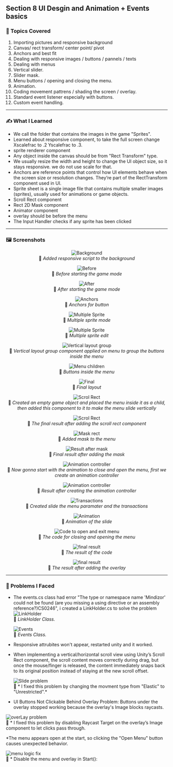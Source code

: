 ## Section 8 UI Desgin and Animation + Events basics

### 📌 Topics Covered  
1. Importing pictures and responsive background
2. Canvas/ rect transform/ center point/ pivot
3. Anchors and best fit
4. Dealing with responsive images / buttons / pannels / texts
5. Dealing with menus
6. Vertical slider.
7. Slider mask.
8. Menu buttons / opening and closing the menu.
9. Animation.
10. Coding movement pattrens / shading the screen / overlay.
11. Standard event listener especially with buttons.
12. Custom event handling.

---

### ✍️ What I Learned
* We call the folder that contains the images in the game "Sprites". 
* Learned about responsive component, to take the full screen change Xscalefrac to .2 Yscalefrac to .3.
* sprite renderer component
* Any object inside the canvas should be from "Rect Transform" type.
* We usually resize the width and height to change the UI object size, so it stays responsive. we do not use scale for that.
* Anchors are reference points that control how UI elements behave when the screen size or resolution changes. They’re part of the RectTransform component used in UI.
* Sprite sheet is a single image file that contains multiple smaller images (sprites), usually used for animations or game objects.
* Scroll Rect component
* Rect 2D Mask component
* Animator component
* overlay should be before the menu
* The Input Handler checks if any sprite has been clicked


---

### 🖼️ Screenshots  

<div align="center">

![Background](https://i.imgur.com/OpIA4r9.png)  
📌 *Added responsive script to the background*

![Before](https://i.imgur.com/AE6bLTn.png)  
📌 *Before starting the game mode*

![After](https://i.imgur.com/XEneGX8.png)  
📌 *After starting the game mode*


![Anchors](https://i.imgur.com/x78btNK.png)  
📌 *Anchors for button*

![Multiple Sprite](https://i.imgur.com/zJZVNIR.png)  
📌 *Multiple sprite mode*

![Multiple Sprite](https://i.imgur.com/cJD0x6Q.png)  
📌 *Multiple sprite edit*


![Vertical layout group](https://i.imgur.com/YPCdXBK.png)  
📌 *Vertical layout group component applied on menu to group the buttons inside the menu*

![Menu children](https://i.imgur.com/SsGxFT3.png)  
📌 *Buttons inside the menu*

![Final](https://i.imgur.com/JweY6HH.png)  
📌 *Final layout*

![Scrol Rect](https://i.imgur.com/zPEuVnM.png)  
📌 *Created an empty game object and placed the menu inside it as a child, then added this component to it to make the menu slide vertically*

![Scrol Rect](https://i.imgur.com/MbNIl8H.gif)  
📌 *The final result after adding the scroll rect component*

![Mask rect](https://i.imgur.com/kwyAGOC.png)  
📌 *Added mask to the menu*

![Result after mask](https://i.imgur.com/QYOP7LS.gif)  
📌 *Final result after adding the mask*

![Animation controller](https://i.imgur.com/HDZw9Yg.png)  
📌 *Now gonna start with the animation to close and open the menu, first we create an animation controller*

![Animation controller](https://i.imgur.com/uPS8tvO.png)  
📌 *Result after creating the animation controller*

![Transactions](https://i.imgur.com/w59tbft.png)  
📌 *Created slide the menu paramater and the transactions*

![Animation](https://i.imgur.com/TEmf8Lg.gif)  
📌 *Animation of the slide*

![Code to open and exit menu](https://i.imgur.com/1DUo9kV.png)  
📌 *The code for closing and opening the menu*

![final result](https://i.imgur.com/11EDtyq.gif)  
📌 *The result of the code*

![final result](https://i.imgur.com/t031deq.gif)  
📌 *The result after adding the overlay*



</div>

---


  ### 🧪 Problems I Faced  
* The events.cs class had error "The type or namespace name 'Mindizor' could not be found (are you missing a using directive or an assembly reference?)CS0246", i created a LinkHolder.cs to solve the problem
  ![LinkHolder](https://i.imgur.com/93wKghT.png)  
📌 *LinkHolder Class.*

  ![Events](https://i.imgur.com/6CGGfnj.png)  
📌 *Events Class.*

* Responsive attrubites won't appear, restarted unity and it worked.
* When implementing a vertical/horizontal scroll view using Unity’s Scroll Rect component, the scroll content moves correctly during drag, but once the mouse/finger is released, the content immediately snaps back to its original position instead of staying at the new scroll offset.

  ![Slide problem](https://i.imgur.com/IScBTsL.png)  
📌 * I fixed this problem by changing the movment type from "Elastic" to "Unrestricted".*

* UI Buttons Not Clickable Behind Overlay
Problem: Buttons under the overlay stopped working because the overlay's Image blocks raycasts.

![overLay problem](https://i.imgur.com/uav9x7C.png)  
📌 * I fixed this problem by disabling Raycast Target on the overlay’s Image component to let clicks pass through.


*The menu appears open at the start, so clicking the "Open Menu" button causes unexpected behavior.

![menu logic fix](https://i.imgur.com/4maG2cM.png)  
📌 * Disable the menu and overlay in Start():


